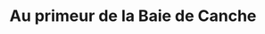 ---
title: "Au primeur de la Baie de Canche"
url: /etaples/au-primeur-de-la-baie-de-canche/
shop: légumes
---